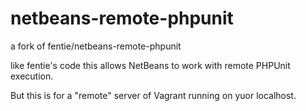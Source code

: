 netbeans-remote-phpunit
=======================


a fork of fentie/netbeans-remote-phpunit

like fentie's code this allows NetBeans to
work with remote PHPUnit execution.

But this is for a "remote" server of Vagrant
running on yuor localhost.
